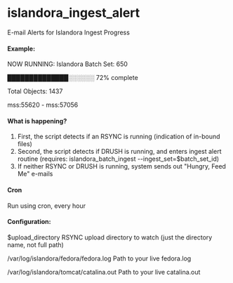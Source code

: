 # islandora_ingest_alert
E-mail Alerts for Islandora Ingest Progress


#### Example:
NOW RUNNING: Islandora Batch Set: 650

██████████████░░░░░░ 72% complete

Total Objects: 1437

mss:55620 - mss:57056

#### What is happening?

1. First, the script detects if an RSYNC is running (indication of in-bound files)
2. Second, the script detects if DRUSH is running, and enters ingest alert routine (requires: islandora_batch_ingest --ingest_set=$batch_set_id)
3. If neither RSYNC or DRUSH is running, system sends out "Hungry, Feed Me" e-mails


#### Cron
Run using cron, every hour


#### Configuration:

$upload_directory
RSYNC upload directory to watch (just the directory name, not full path)

/var/log/islandora/fedora/fedora.log
Path to your live fedora.log

/var/log/islandora/tomcat/catalina.out
Path to your live catalina.out
